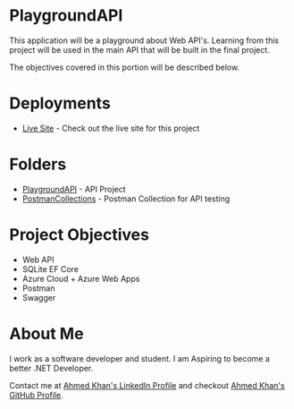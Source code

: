 # PlaygroundAPI

This application will be a playground about Web API's. Learning from this project will be used in the main API that will be built in the final project.

The objectives covered in this portion will be described below.

# Deployments 

* [Live Site](https://playgroundapiproject.azurewebsites.net/swagger/index.html) - Check out the live site for this project

# Folders 

* [PlaygroundAPI](PlaygroundAPI) - API Project
* [PostmanCollections](PostmanCollections) - Postman Collection for API testing

# Project Objectives 

* Web API 
* SQLite EF Core
* Azure Cloud + Azure Web Apps 
* Postman
* Swagger 

# About Me

I work as a software developer and student. I am Aspiring to become a better .NET Developer.  

Contact me at [Ahmed Khan's LinkedIn Profile](https://www.linkedin.com/in/ahmedkhansoftware/) and checkout  [Ahmed Khan's GitHub Profile](https://github.com/ahmedkhansoftware).